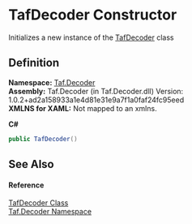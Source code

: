 # TafDecoder Constructor


Initializes a new instance of the <a href="T_Taf_Decoder_TafDecoder.md">TafDecoder</a> class



## Definition
**Namespace:** <a href="N_Taf_Decoder.md">Taf.Decoder</a>  
**Assembly:** Taf.Decoder (in Taf.Decoder.dll) Version: 1.0.2+ad2a158933a1e4d81e31e9a7f1a0faf24fc95eed  
**XMLNS for XAML:** Not mapped to an xmlns.

**C#**
``` C#
public TafDecoder()
```



## See Also


#### Reference
<a href="T_Taf_Decoder_TafDecoder.md">TafDecoder Class</a>  
<a href="N_Taf_Decoder.md">Taf.Decoder Namespace</a>  
